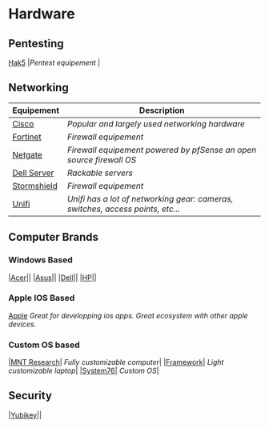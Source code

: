 # Hardware

## Pentesting

[Hak5](https://shop.hak5.org/) |*Pentest equipement* |

## Networking

|Equipement|Description|
|---|---|
|[Cisco](https://www.cisco.com/site/us/en/index.html)| *Popular and largely used networking hardware*|
|[Fortinet](https://www.fortinet.com/)| *Firewall equipement*|
|[Netgate](https://www.netgate.com/)| *Firewall equipement powered by pfSense an open source firewall OS*|
|[Dell Server](https://www.dell.com/en-us/shop/dell-poweredge-servers/sc/servers)| *Rackable servers*|
|[Stormshield](https://www.stormshield.com/products-services/products/network-security/product-range-sns/)| *Firewall equipement*|
|[Unifi](https://www.ui.com/introduction)| *Unifi has a lot of networking gear: cameras, switches, access points, etc...*|

## Computer Brands

### Windows Based

|[Acer](https://www.acer.com/us-en)||
|[Asus](https://www.asus.com/)||
|[Dell](https://www.dell.com/en-us/shop/dell-laptops/sc/laptops)||
|[HP](https://www.hp.com/us-en/home.html)||

### Apple IOS Based

[Apple](https://www.apple.com/mac/) *Great for developping ios apps. Great ecosystem with other apple devices.*

### Custom OS based

|[MNT Research](https://mntre.com/)| *Fully customizable computer*|
|[Framework](https://frame.work/us)| *Light customizable laptop*|
|[System76](https://system76.com/)| *Custom OS*|

## Security

|[Yubikey](https://www.yubico.com/products/yubikey-5-cspn-series/)||
